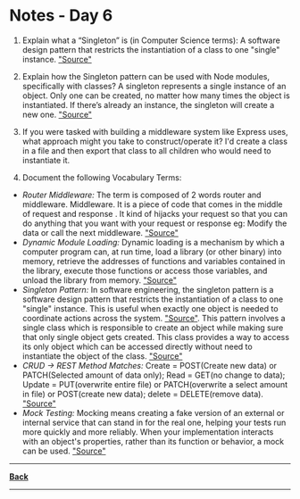 # Notes - Day 6

1. Explain what a “Singleton” is (in Computer Science terms): A software design pattern that restricts the instantiation of a class to one "single" instance. <a href = "https://en.wikipedia.org/wiki/Singleton_pattern">"Source"</a>

2. Explain how the Singleton pattern can be used with Node modules, specifically with classes? A singleton represents a single instance of an object. Only one can be created, no matter how many times the object is instantiated. If there’s already an instance, the singleton will create a new one. <a href = "https://medium.com/@maheshkumawat_83392/node-js-design-patterns-singleton-pattern-series-1-1e0ab71e3edf">"Source"</a>

3. If you were tasked with building a middleware system like Express uses, what approach might you take to construct/operate it? I'd create a class in a file and then export that class to all children who would need to instantiate it.

4. Document the following Vocabulary Terms:

- *Router Middleware:* The term is composed of 2 words router and middleware. Middleware. It is a piece of code that comes in the middle of request and response . It kind of hijacks your request so that you can do anything that you want with your request or response eg: Modify the data or call the next middleware. <a href = "https://stackoverflow.com/questions/63106648/what-is-router-middleware-in-express">"Source"</a>
- *Dynamic Module Loading:* Dynamic loading is a mechanism by which a computer program can, at run time, load a library (or other binary) into memory, retrieve the addresses of functions and variables contained in the library, execute those functions or access those variables, and unload the library from memory. <a href = "https://en.wikipedia.org/wiki/Dynamic_loading">"Source"</a>
- *Singleton Pattern:* In software engineering, the singleton pattern is a software design pattern that restricts the instantiation of a class to one "single" instance. This is useful when exactly one object is needed to coordinate actions across the system. <a href = "https://en.wikipedia.org/wiki/Singleton_pattern">"Source"</a>. This pattern involves a single class which is responsible to create an object while making sure that only single object gets created. This class provides a way to access its only object which can be accessed directly without need to instantiate the object of the class. <a href = "https://www.tutorialspoint.com/design_pattern/singleton_pattern.htm">"Source"</a>
- *CRUD -> REST Method Matches:* Create = POST(Create new data) or PATCH(Selected amount of data only); Read = GET(no change to data); Update = PUT(overwrite entire file) or PATCH(overwrite a select amount in file) or POST(create new data); delete = DELETE(remove data). <a href = "https://medium.com/@ritika.atal.work/crud-mapping-to-http-verbs-354a3c0009f5">"Source"</a>
- *Mock Testing:* Mocking means creating a fake version of an external or internal service that can stand in for the real one, helping your tests run more quickly and more reliably. When your implementation interacts with an object's properties, rather than its function or behavior, a mock can be used. <a href = "https://circleci.com/blog/how-to-test-software-part-i-mocking-stubbing-and-contract-testing/#:~:text=What%20is%20mock%20testing%3F,a%20mock%20can%20be%20used.">"Source"</a>

---
<a href = "https://github.com/scottie-l/reading-notes/tree/main/reading-notes-401">**Back**</a>

---
